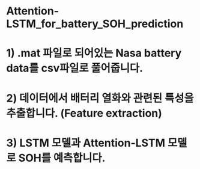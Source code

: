 # Attention-LSTM_for_battery_SOH_prediction

# 1) .mat 파일로 되어있는 Nasa battery data를 csv파일로 풀어줍니다.

# 2) 데이터에서 배터리 열화와 관련된 특성을 추출합니다. (Feature extraction)

# 3) LSTM 모델과 Attention-LSTM 모델로 SOH를 예측합니다.
